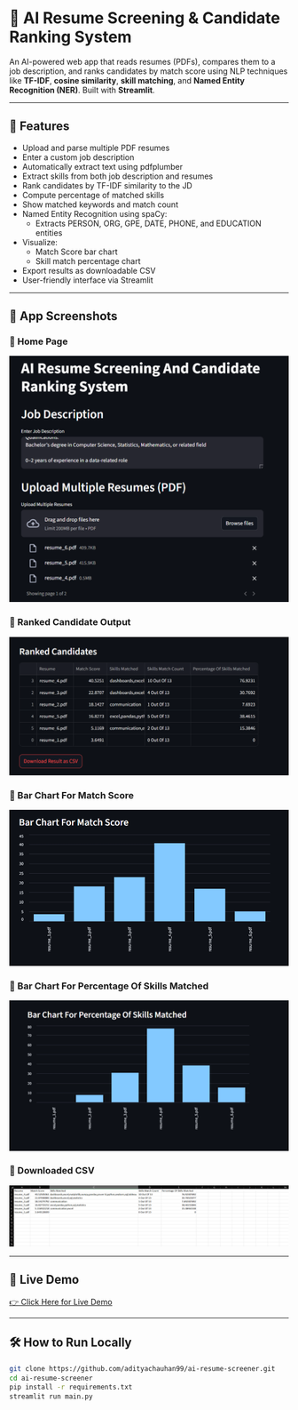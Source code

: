 # 🧠 AI Resume Screening & Candidate Ranking System

An AI-powered web app that reads resumes (PDFs), compares them to a job description, and ranks candidates by match score using NLP techniques like **TF-IDF**, **cosine similarity**, **skill matching**, and **Named Entity Recognition (NER)**. Built with **Streamlit**.

---

## 🚀 Features

- Upload and parse multiple PDF resumes
- Enter a custom job description
- Automatically extract text using pdfplumber
- Extract skills from both job description and resumes
- Rank candidates by TF-IDF similarity to the JD
- Compute percentage of matched skills
- Show matched keywords and match count
- Named Entity Recognition using spaCy:
  - Extracts PERSON, ORG, GPE, DATE, PHONE, and EDUCATION entities
- Visualize:
  - Match Score bar chart
  - Skill match percentage chart
- Export results as downloadable CSV
- User-friendly interface via Streamlit

---

## 📸 App Screenshots

### 🔹 Home Page
![Home Page](assets/Screenshot_1.png)

### 🔹 Ranked Candidate Output
![Ranked Results](assets/Screenshot_2.png)

### 🔹 Bar Chart For Match Score
![Bar Chart 1](assets/Screenshot_3.png)

### 🔹 Bar Chart For Percentage Of Skills Matched
![Bar Chart 2](assets/Screenshot_4.png)

### 🔹 Downloaded CSV
![Downloaded CSV](assets/Screenshot_5.png)

---

## 🔗 Live Demo
[👉 Click Here for Live Demo](https://adityachauhan99-ai-resume-screener.streamlit.app/)

---

## 🛠 How to Run Locally

```bash
git clone https://github.com/adityachauhan99/ai-resume-screener.git
cd ai-resume-screener
pip install -r requirements.txt
streamlit run main.py
